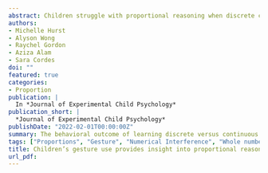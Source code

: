 ```yaml
---
abstract: Children struggle with proportional reasoning when discrete countable information is available because they over-rely on this numerical information even when it leads to errors. In the current study, we investigated whether different types of gesture can exacerbate or mitigate these errors. Children aged 5–7 years (N = 135) were introduced to equivalent proportions using discrete gestures that highlighted separate parts, continuous gestures that highlighted continuous amounts, or no gesture. After training, children completed a proportional reasoning match-to-sample task where whole number information was occasionally pitted against proportional information. After the task, we measured children’s own gesture use. Overall, we did not find condition differences in proportional reasoning; however, children who observed continuous gestures produced more continuous gestures than those who observed discrete gestures (and vice versa for discrete gestures). Moreover, producing fewer discrete gestures and more continuous gestures was associated with lower numerical interference on the match-to-sample task. Lastly, to further investigate individual differences, we found that children’s inhibitory control and formal math knowledge were correlated with proportional reasoning in general but not with numerical interference in particular. Taken together, these findings highlight that children’s own gestures may be a powerful window into the information they attend to during proportional reasoning.
authors:
- Michelle Hurst
- Alyson Wong
- Raychel Gordon
- Aziza Alam
- Sara Cordes
doi: ""
featured: true
categories:
- Proportion
publication: |
  In *Journal of Experimental Child Psychology*
publication_short: |
  *Journal of Experimental Child Psychology*
publishDate: "2022-02-01T00:00:00Z"
summary: The behavioral outcome of learning discrete versus continuous gestures to highlight proportional information and the effect on numerical interference.
tags: ["Proportions", "Gesture", "Numerical Interference", "Whole number bias", "Continuous vs Discrete Proportions"]
title: Children’s gesture use provides insight into proportional reasoning strategies
url_pdf: 
---
```

